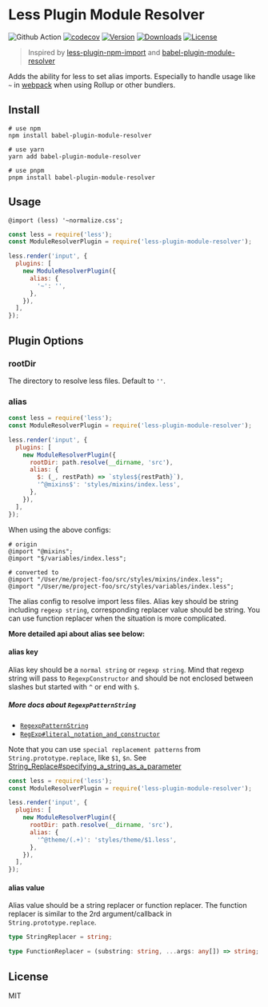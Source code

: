 # Less Plugin Module Resolver

![Github Action](https://github.com/bundle-matters/less-plugin-module-resolver/actions/workflows/ci.yml/badge.svg) [![codecov](https://codecov.io/gh/bundle-matters/less-plugin-module-resolver/branch/main/graph/badge.svg?token=ITYULU4YJ3)](https://codecov.io/gh/bundle-matters/less-plugin-module-resolver) [![Version](https://img.shields.io/npm/v/less-plugin-module-resolver.svg?sanitize=true)](https://www.npmjs.com/package/less-plugin-module-resolver) [![Downloads](https://img.shields.io/npm/dm/less-plugin-module-resolver.svg?sanitize=true)](https://npmcharts.com/compare/less-plugin-module-resolver?minimal=true) [![License](https://img.shields.io/npm/l/less-plugin-module-resolver.svg?sanitize=true)](https://www.npmjs.com/package/less-plugin-module-resolver)

> Inspired by [less-plugin-npm-import](https://github.com/less/less-plugin-npm-import) and [babel-plugin-module-resolver](https://github.com/tleunen/babel-plugin-module-resolver)

Adds the ability for less to set alias imports. Especially to handle usage like `~` in [webpack](https://webpack.js.org/loaders/less-loader/#imports) when using Rollup or other bundlers.

## Install

```shell
# use npm
npm install babel-plugin-module-resolver

# use yarn
yarn add babel-plugin-module-resolver

# use pnpm
pnpm install babel-plugin-module-resolver
```

## Usage

```less
@import (less) '~normalize.css';
```

```js
const less = require('less');
const ModuleResolverPlugin = require('less-plugin-module-resolver');

less.render('input', {
  plugins: [
    new ModuleResolverPlugin({
      alias: {
        '~': '',
      },
    }),
  ],
});
```

## Plugin Options

### **rootDir**

The directory to resolve less files. Default to `''`.

### **alias**

```js
const less = require('less');
const ModuleResolverPlugin = require('less-plugin-module-resolver');

less.render('input', {
  plugins: [
    new ModuleResolverPlugin({
      rootDir: path.resolve(__dirname, 'src'),
      alias: {
        $: (_, restPath) => `styles${restPath}`),
        '^@mixins$': 'styles/mixins/index.less',
      },
    }),
  ],
});
```

When using the above configs:

```less
# origin
@import "@mixins";
@import "$/variables/index.less";

# converted to
@import "/User/me/project-foo/src/styles/mixins/index.less";
@import "/User/me/project-foo/src/styles/variables/index.less";
```

The alias config to resolve import less files. Alias key should be string including `regexp string`, corresponding replacer value should be string. You can use function replacer when the situation is more complicated.

**More detailed api about alias see below:**

#### **alias key**

Alias key should be a `normal string` or `regexp string`. Mind that regexp string will pass to `RegexpConstructor` and should be not enclosed between slashes but started with `^` or end with `$`.

##### More docs about `RegexpPatternString`

- [`RegexpPatternString`](https://developer.mozilla.org/en-US/docs/Web/JavaScript/Reference/Global_Objects/RegExp/RegExp)
- [`RegExp#literal_notation_and_constructor`](https://developer.mozilla.org/en-US/docs/Web/JavaScript/Reference/Global_Objects/RegExp/RegExp#literal_notation_and_constructor)

Note that you can use `special replacement patterns` from `String.prototype.replace`, like `$1`, `$n`. See [String_Replace#specifying_a_string_as_a_parameter](https://developer.mozilla.org/en-US/docs/Web/JavaScript/Reference/Global_Objects/String/replace#specifying_a_string_as_a_parameter)

```js
const less = require('less');
const ModuleResolverPlugin = require('less-plugin-module-resolver');

less.render('input', {
  plugins: [
    new ModuleResolverPlugin({
      rootDir: path.resolve(__dirname, 'src'),
      alias: {
        '^@theme/(.+)': 'styles/theme/$1.less',
      },
    }),
  ],
});
```

#### **alias value**

Alias value should be a string replacer or function replacer. The function replacer is similar to the 2rd argument/callback in `String.prototype.replace`.

```ts
type StringReplacer = string;

type FunctionReplacer = (substring: string, ...args: any[]) => string;
```

## License

MIT
